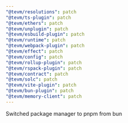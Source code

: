 ```yaml
---
"@tevm/resolutions": patch
"@tevm/ts-plugin": patch
"@tevm/ethers": patch
"@tevm/unplugin": patch
"@tevm/esbuild-plugin": patch
"@tevm/runtime": patch
"@tevm/webpack-plugin": patch
"@tevm/effect": patch
"@tevm/config": patch
"@tevm/rollup-plugin": patch
"@tevm/rspack-plugin": patch
"@tevm/contract": patch
"@tevm/solc": patch
"@tevm/vite-plugin": patch
"@tevm/bun-plugin": patch
"@tevm/memory-client": patch
---
```


Switched package manager to pnpm from bun
